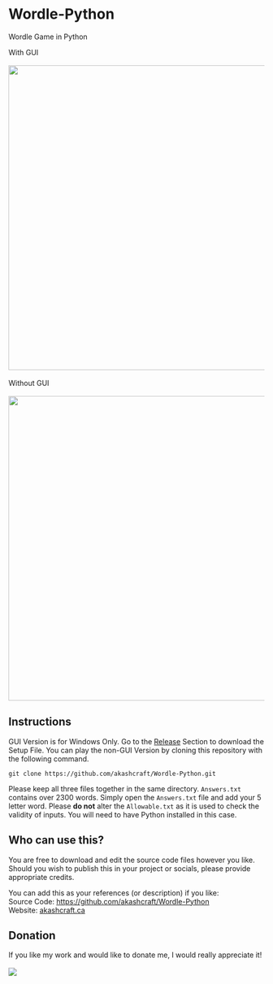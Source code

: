 # Wordle-Python
Wordle Game in Python

With GUI
<br>
<br>
<img width=600px src="https://github.com/akashcraft/Wordle-Python/assets/113077967/f88c35ca-7fff-4d55-9ae6-c759288c0e9f">
<br>
<br>
Without GUI
<br>
<br>
<img width=600px src="https://user-images.githubusercontent.com/113077967/189461577-34e99650-fba1-4300-948b-e21c1deabc22.png">


## Instructions
GUI Version is for Windows Only. Go to the [Release](https://github.com/akashcraft/Wordle-Python/releases) Section to download the Setup File. You can play the non-GUI Version by cloning this repository with the following command. 

```
git clone https://github.com/akashcraft/Wordle-Python.git
```

Please keep all three files together in the same directory. `Answers.txt` contains over 2300 words. Simply open the `Answers.txt` file and add your 5 letter word.
Please **do not** alter the `Allowable.txt` as it is used to check the validity of inputs. You will need to have Python installed in this case.

## Who can use this?
You are free to download and edit the source code files however you like.
Should you wish to publish this in your project or socials, please provide appropriate credits.

You can add this as your references (or description) if you like:<br>
Source Code: https://github.com/akashcraft/Wordle-Python  
Website: [akashcraft.ca](https://akashcraft.ca)  

## Donation
If you like my work and would like to donate me, I would really appreciate it!<br><br>
[<img src="https://github.com/user-attachments/assets/2ebd1ec4-0b2c-476d-98d1-267a08e9cd16">](https://www.paypal.com/donate/?business=YFEQJ9D5KR9PW&no_recurring=0&item_name=Thank+you+for+considering+to+donate+me%21+This+way+I+can+keep+developing+more+applications+for+you.&currency_code=CAD)

